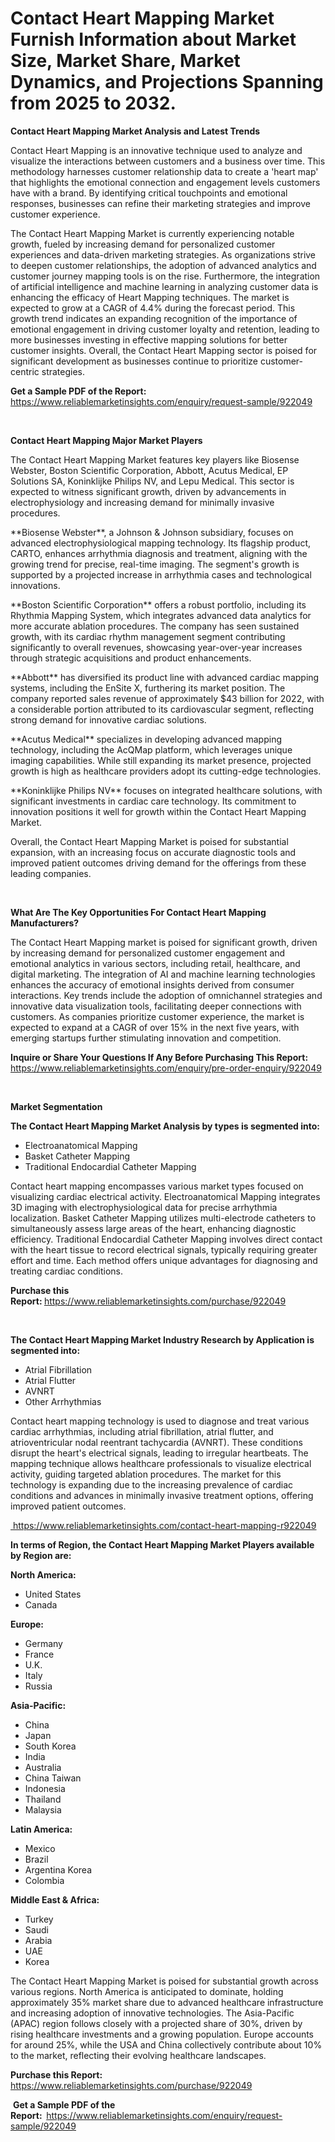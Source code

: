 <p><h1>Contact Heart Mapping Market Furnish Information about Market Size, Market Share, Market Dynamics, and Projections Spanning from 2025 to 2032.</h1></p><p><strong>Contact Heart Mapping Market Analysis and Latest Trends</strong></p>
<p><p>Contact Heart Mapping is an innovative technique used to analyze and visualize the interactions between customers and a business over time. This methodology harnesses customer relationship data to create a 'heart map' that highlights the emotional connection and engagement levels customers have with a brand. By identifying critical touchpoints and emotional responses, businesses can refine their marketing strategies and improve customer experience.</p><p>The Contact Heart Mapping Market is currently experiencing notable growth, fueled by increasing demand for personalized customer experiences and data-driven marketing strategies. As organizations strive to deepen customer relationships, the adoption of advanced analytics and customer journey mapping tools is on the rise. Furthermore, the integration of artificial intelligence and machine learning in analyzing customer data is enhancing the efficacy of Heart Mapping techniques. The market is expected to grow at a CAGR of 4.4% during the forecast period. This growth trend indicates an expanding recognition of the importance of emotional engagement in driving customer loyalty and retention, leading to more businesses investing in effective mapping solutions for better customer insights. Overall, the Contact Heart Mapping sector is poised for significant development as businesses continue to prioritize customer-centric strategies.</p></p>
<p><strong>Get a Sample PDF of the Report:&nbsp;</strong> <a href="https://www.reliablemarketinsights.com/enquiry/request-sample/922049?utm_campaign=2240&utm_medium=2&utm_source=Github&utm_content=ia&utm_term=18042025&utm_id=contact-heart-mapping">https://www.reliablemarketinsights.com/enquiry/request-sample/922049</a></p>
<p>&nbsp;</p>
<p><strong>Contact Heart Mapping Major Market Players</strong></p>
<p><p>The Contact Heart Mapping Market features key players like Biosense Webster, Boston Scientific Corporation, Abbott, Acutus Medical, EP Solutions SA, Koninklijke Philips NV, and Lepu Medical. This sector is expected to witness significant growth, driven by advancements in electrophysiology and increasing demand for minimally invasive procedures.</p><p>**Biosense Webster**, a Johnson & Johnson subsidiary, focuses on advanced electrophysiological mapping technology. Its flagship product, CARTO, enhances arrhythmia diagnosis and treatment, aligning with the growing trend for precise, real-time imaging. The segment's growth is supported by a projected increase in arrhythmia cases and technological innovations.</p><p>**Boston Scientific Corporation** offers a robust portfolio, including its Rhythmia Mapping System, which integrates advanced data analytics for more accurate ablation procedures. The company has seen sustained growth, with its cardiac rhythm management segment contributing significantly to overall revenues, showcasing year-over-year increases through strategic acquisitions and product enhancements.</p><p>**Abbott** has diversified its product line with advanced cardiac mapping systems, including the EnSite X, furthering its market position. The company reported sales revenue of approximately $43 billion for 2022, with a considerable portion attributed to its cardiovascular segment, reflecting strong demand for innovative cardiac solutions.</p><p>**Acutus Medical** specializes in developing advanced mapping technology, including the AcQMap platform, which leverages unique imaging capabilities. While still expanding its market presence, projected growth is high as healthcare providers adopt its cutting-edge technologies.</p><p>**Koninklijke Philips NV** focuses on integrated healthcare solutions, with significant investments in cardiac care technology. Its commitment to innovation positions it well for growth within the Contact Heart Mapping Market.</p><p>Overall, the Contact Heart Mapping Market is poised for substantial expansion, with an increasing focus on accurate diagnostic tools and improved patient outcomes driving demand for the offerings from these leading companies.</p></p>
<p>&nbsp;</p>
<p><strong>What Are The Key Opportunities For Contact Heart Mapping Manufacturers?</strong></p>
<p><p>The Contact Heart Mapping market is poised for significant growth, driven by increasing demand for personalized customer engagement and emotional analytics in various sectors, including retail, healthcare, and digital marketing. The integration of AI and machine learning technologies enhances the accuracy of emotional insights derived from consumer interactions. Key trends include the adoption of omnichannel strategies and innovative data visualization tools, facilitating deeper connections with customers. As companies prioritize customer experience, the market is expected to expand at a CAGR of over 15% in the next five years, with emerging startups further stimulating innovation and competition.</p></p>
<p><strong>Inquire or Share Your Questions If Any Before Purchasing This Report:</strong> <a href="https://www.reliablemarketinsights.com/enquiry/pre-order-enquiry/922049?utm_campaign=2240&utm_medium=2&utm_source=Github&utm_content=ia&utm_term=18042025&utm_id=contact-heart-mapping">https://www.reliablemarketinsights.com/enquiry/pre-order-enquiry/922049</a></p>
<p>&nbsp;</p>
<p><strong>Market Segmentation</strong></p>
<p><strong>The Contact Heart Mapping Market Analysis by types is segmented into:</strong></p>
<p><ul><li>Electroanatomical Mapping</li><li>Basket Catheter Mapping</li><li>Traditional Endocardial Catheter Mapping</li></ul></p>
<p><p>Contact heart mapping encompasses various market types focused on visualizing cardiac electrical activity. Electroanatomical Mapping integrates 3D imaging with electrophysiological data for precise arrhythmia localization. Basket Catheter Mapping utilizes multi-electrode catheters to simultaneously assess large areas of the heart, enhancing diagnostic efficiency. Traditional Endocardial Catheter Mapping involves direct contact with the heart tissue to record electrical signals, typically requiring greater effort and time. Each method offers unique advantages for diagnosing and treating cardiac conditions.</p></p>
<p><strong>Purchase this Report:&nbsp;</strong><a href="https://www.reliablemarketinsights.com/purchase/922049?utm_campaign=2240&utm_medium=2&utm_source=Github&utm_content=ia&utm_term=18042025&utm_id=contact-heart-mapping">https://www.reliablemarketinsights.com/purchase/922049</a></p>
<p>&nbsp;</p>
<p><strong>The Contact Heart Mapping Market Industry Research by Application is segmented into:</strong></p>
<p><ul><li>Atrial Fibrillation</li><li>Atrial Flutter</li><li>AVNRT</li><li>Other Arrhythmias</li></ul></p>
<p><p>Contact heart mapping technology is used to diagnose and treat various cardiac arrhythmias, including atrial fibrillation, atrial flutter, and atrioventricular nodal reentrant tachycardia (AVNRT). These conditions disrupt the heart's electrical signals, leading to irregular heartbeats. The mapping technique allows healthcare professionals to visualize electrical activity, guiding targeted ablation procedures. The market for this technology is expanding due to the increasing prevalence of cardiac conditions and advances in minimally invasive treatment options, offering improved patient outcomes.</p></p>
<p><a href="https://www.reliablemarketinsights.com/contact-heart-mapping-r922049?utm_campaign=2240&utm_medium=2&utm_source=Github&utm_content=ia&utm_term=18042025&utm_id=contact-heart-mapping">&nbsp;https://www.reliablemarketinsights.com/contact-heart-mapping-r922049</a></p>
<p><strong>In terms of Region, the Contact Heart Mapping Market Players available by Region are:</strong></p>
<p>
    <p> <strong> North America: </strong>
        <ul>
            <li>United States</li>
            <li>Canada</li>
        </ul>
        </p> 
    <p> <strong> Europe: </strong>
        <ul>
            <li>Germany</li>
            <li>France</li>
            <li>U.K.</li>
            <li>Italy</li>
            <li>Russia</li>
        </ul>
        </p> 
    <p> <strong> Asia-Pacific: </strong>
        <ul>
            <li>China</li>
            <li>Japan</li>
            <li>South Korea</li>
            <li>India</li>
            <li>Australia</li>
            <li>China Taiwan</li>
            <li>Indonesia</li>
            <li>Thailand</li>
            <li>Malaysia</li>
        </ul>
        </p> 
    <p> <strong> Latin America: </strong>
        <ul>
            <li>Mexico</li>
            <li>Brazil</li>
            <li>Argentina Korea</li>
            <li>Colombia</li>
        </ul>
        </p> 
    <p> <strong> Middle East & Africa: </strong>
        <ul>
            <li>Turkey</li>
            <li>Saudi</li>
            <li>Arabia</li>
            <li>UAE</li>
            <li>Korea</li>
        </ul>
    </p>
    </p>
<p><p>The Contact Heart Mapping Market is poised for substantial growth across various regions. North America is anticipated to dominate, holding approximately 35% market share due to advanced healthcare infrastructure and increasing adoption of innovative technologies. The Asia-Pacific (APAC) region follows closely with a projected share of 30%, driven by rising healthcare investments and a growing population. Europe accounts for around 25%, while the USA and China collectively contribute about 10% to the market, reflecting their evolving healthcare landscapes.</p></p>
<p><strong>Purchase this Report: </strong><a href="https://www.reliablemarketinsights.com/purchase/922049?utm_campaign=2240&utm_medium=2&utm_source=Github&utm_content=ia&utm_term=18042025&utm_id=contact-heart-mapping">https://www.reliablemarketinsights.com/purchase/922049</a></p>
<p>&nbsp;<strong>Get a Sample PDF of the Report:&nbsp;&nbsp;</strong><a href="https://www.reliablemarketinsights.com/enquiry/request-sample/922049?utm_campaign=2240&utm_medium=2&utm_source=Github&utm_content=ia&utm_term=18042025&utm_id=contact-heart-mapping">https://www.reliablemarketinsights.com/enquiry/request-sample/922049</a></p>
<p><strong></strong></p>
<p><p></p><p></p><p></p></p>